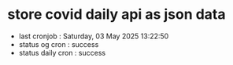 # store covid daily api as json data

- last cronjob : Saturday, 03 May 2025 13:22:50
- status og cron : success
- status daily cron : success
      
      